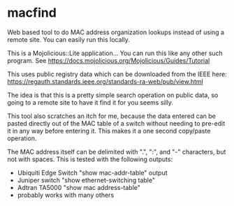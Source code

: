 # macfind
Web based tool to do MAC address organization lookups instead of using a remote
site.  You can easily run this locally.

This is a Mojolicious::Lite application...  You can run this like any other
such program.  See https://docs.mojolicious.org/Mojolicious/Guides/Tutorial

This uses public registry data which can be downloaded from the IEEE
here: https://regauth.standards.ieee.org/standards-ra-web/pub/view.html

The idea is that this is a pretty simple search operation on public data,
so going to a remote site to have it find it for you seems silly.

This tool also scratches an itch for me, because the data entered can be
pasted directly out of the MAC table of a switch without needing to pre-edit
it in any way before entering it.  This makes it a one second copy/paste
operation.

The MAC address itself can be delimited with ".", ":", and "-" characters, but
not with spaces.  This is tested with the following outputs:

 * Ubiquiti Edge Switch "show mac-addr-table" output
 * Juniper switch "show ethernet-switching table"
 * Adtran TA5000 "show mac address-table"
 * probably works with many others
